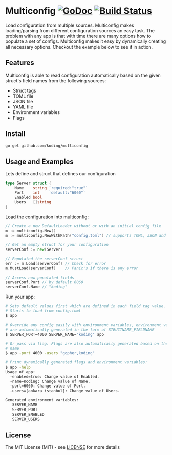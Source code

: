 # Multiconfig [![GoDoc](https://godoc.org/github.com/koding/multiconfig?status.svg)](http://godoc.org/github.com/koding/multiconfig) [![Build Status](https://github.com/ecochain-tech/multiconfig/actions/workflows/build.yaml/badge.svg)](https://github.com/ecochain-tech/multiconfig/actions)

Load configuration from multiple sources. Multiconfig makes loading/parsing
from different configuration sources an easy task. The problem with any app is
that with time there are many options how to populate a set of configs.
Multiconfig makes it easy by dynamically creating all necessary options.
Checkout the example below to see it in action.

## Features

Multiconfig is able to read configuration automatically based on the given struct's field names from the following sources:

* Struct tags
* TOML file
* JSON file
* YAML file
* Environment variables
* Flags


## Install

```bash
go get github.com/koding/multiconfig
```

## Usage and Examples

Lets define and struct that defines our configuration

```go
type Server struct {
	Name    string `required:"true"`
	Port    int    `default:"6060"`
	Enabled bool
	Users   []string
}
```

Load the configuration into multiconfig:

```go
// Create a new DefaultLoader without or with an initial config file
m := multiconfig.New()
m := multiconfig.NewWithPath("config.toml") // supports TOML, JSON and YAML

// Get an empty struct for your configuration
serverConf := new(Server)

// Populated the serverConf struct
err := m.Load(serverConf) // Check for error
m.MustLoad(serverConf)    // Panic's if there is any error

// Access now populated fields
serverConf.Port // by default 6060
serverConf.Name // "koding"
```

Run your app:

```sh
# Sets default values first which are defined in each field tag value. 
# Starts to load from config.toml
$ app

# Override any config easily with environment variables, environment variables
# are automatically generated in the form of STRUCTNAME_FIELDNAME
$ SERVER_PORT=4000 SERVER_NAME="koding" app

# Or pass via flag. Flags are also automatically generated based on the field
# name
$ app -port 4000 -users "gopher,koding"

# Print dynamically generated flags and environment variables:
$ app -help
Usage of app:
  -enabled=true: Change value of Enabled.
  -name=Koding: Change value of Name.
  -port=6060: Change value of Port.
  -users=[ankara istanbul]: Change value of Users.

Generated environment variables:
   SERVER_NAME
   SERVER_PORT
   SERVER_ENABLED
   SERVER_USERS
```


## License

The MIT License (MIT) - see [LICENSE](/LICENSE) for more details
